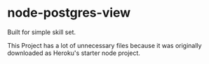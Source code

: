 # node-postgres-view
Built for simple skill set.

This Project has a lot of unnecessary files because it was originally downloaded as Heroku's starter node project.